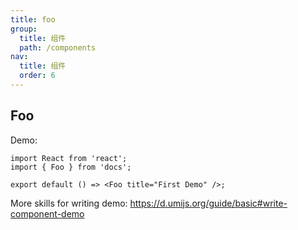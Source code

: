 ```yaml
---
title: foo
group:
  title: 组件
  path: /components
nav:
  title: 组件
  order: 6
---
```


## Foo

Demo:

```tsx
import React from 'react';
import { Foo } from 'docs';

export default () => <Foo title="First Demo" />;
```

More skills for writing demo: https://d.umijs.org/guide/basic#write-component-demo
